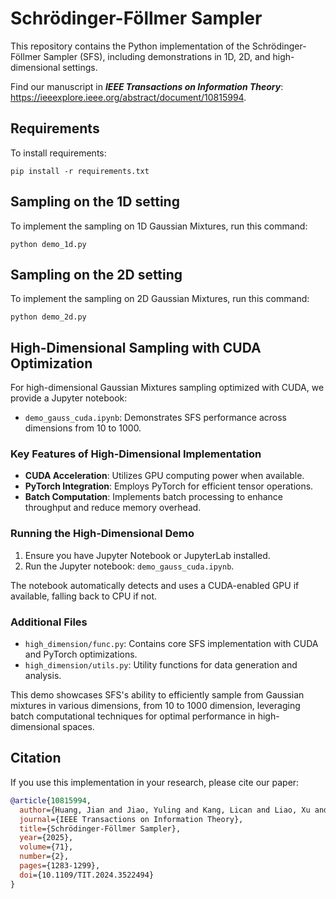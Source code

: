 # Schrödinger-Föllmer Sampler

This repository contains the Python implementation of the Schrödinger-Föllmer Sampler (SFS), including demonstrations in 1D, 2D, and high-dimensional settings. 

Find our manuscript in ***IEEE Transactions on Information Theory***: https://ieeexplore.ieee.org/abstract/document/10815994.

## Requirements

To install requirements:

```setup
pip install -r requirements.txt
```

## Sampling on the 1D setting

To implement the sampling on 1D Gaussian Mixtures, run this command:

```train_toys_1d
python demo_1d.py
```

## Sampling on the 2D setting

To implement the sampling on 2D Gaussian Mixtures, run this command:

```train_toys_2d
python demo_2d.py
```

## High-Dimensional Sampling with CUDA Optimization

For high-dimensional Gaussian Mixtures sampling optimized with CUDA, we provide a Jupyter notebook:

- `demo_gauss_cuda.ipynb`: Demonstrates SFS performance across dimensions from 10 to 1000.

### Key Features of High-Dimensional Implementation

- **CUDA Acceleration**: Utilizes GPU computing power when available.
- **PyTorch Integration**: Employs PyTorch for efficient tensor operations.
- **Batch Computation**: Implements batch processing to enhance throughput and reduce memory overhead.

### Running the High-Dimensional Demo

1. Ensure you have Jupyter Notebook or JupyterLab installed.
2. Run the Jupyter notebook: `demo_gauss_cuda.ipynb`.
   
The notebook automatically detects and uses a CUDA-enabled GPU if available, falling back to CPU if not.

### Additional Files

- `high_dimension/func.py`: Contains core SFS implementation with CUDA and PyTorch optimizations.
- `high_dimension/utils.py`: Utility functions for data generation and analysis.

This demo showcases SFS's ability to efficiently sample from Gaussian mixtures in various dimensions, from 10 to 1000 dimension, leveraging batch computational techniques for optimal performance in high-dimensional spaces.

## Citation

If you use this implementation in your research, please cite our paper:

```bibtex
@article{10815994,
  author={Huang, Jian and Jiao, Yuling and Kang, Lican and Liao, Xu and Liu, Jin and Liu, Yanyan},
  journal={IEEE Transactions on Information Theory}, 
  title={Schrödinger-Föllmer Sampler}, 
  year={2025},
  volume={71},
  number={2},
  pages={1283-1299},
  doi={10.1109/TIT.2024.3522494}
}
```
